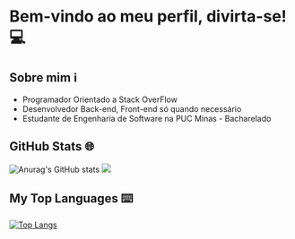 # Bem-vindo ao meu perfil, divirta-se! 💻

## Sobre mim ℹ️

- Programador Orientado a Stack OverFlow
- Desenvolvedor Back-end, Front-end só quando necessário
- Estudante de Engenharia de Software na PUC Minas - Bacharelado

## GitHub Stats 🌐

![Anurag's GitHub stats](https://github-readme-stats.vercel.app/api?username=diogomsz&show_icons=true&theme=dracula)
![](http://github-profile-summary-cards.vercel.app/api/cards/stats?diogomsz=vn7n24fzkq&theme=default)

## My Top Languages ⌨️
[![Top Langs](https://github-readme-stats.vercel.app/api/top-langs/?username=diogomsz&layout=compact&theme=dark)](https://github.com/anuraghazra/github-readme-stats)
